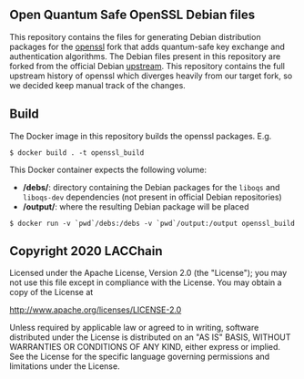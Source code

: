 ## Open Quantum Safe OpenSSL Debian files
This repository contains the files for generating Debian distribution packages for the [openssl](https://github.com/open-quantum-safe/openssl) fork that adds quantum-safe key exchange and authentication algorithms.
The Debian files present in this repository are forked from the official Debian [upstream](https://salsa.debian.org/debian/openssl/). This repository contains the full upstream history of openssl which diverges heavily from our target fork, so we decided keep manual track of the changes.

## Build
The Docker image in this repository builds the openssl packages. E.g.
```shell
$ docker build . -t openssl_build
```
This Docker container expects the following volume:
  - **/debs/**: directory containing the Debian packages for the `liboqs` and `liboqs-dev` dependencies (not present in official Debian repositories)
  - **/output/**: where the resulting Debian package will be placed
```shell
$ docker run -v `pwd`/debs:/debs -v `pwd`/output:/output openssl_build
```

## Copyright 2020 LACChain

Licensed under the Apache License, Version 2.0 (the "License");
you may not use this file except in compliance with the License.
You may obtain a copy of the License at

http://www.apache.org/licenses/LICENSE-2.0

Unless required by applicable law or agreed to in writing, software
distributed under the License is distributed on an "AS IS" BASIS,
WITHOUT WARRANTIES OR CONDITIONS OF ANY KIND, either express or implied.
See the License for the specific language governing permissions and
limitations under the License.